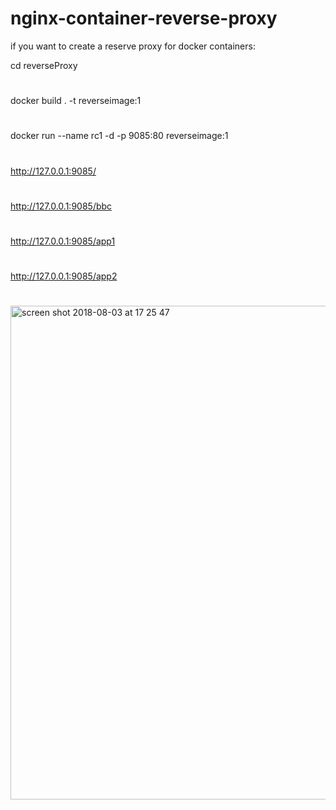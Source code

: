 # nginx-container-reverse-proxy
if you want to create a reserve proxy for docker containers:


cd reverseProxy
#
docker build . -t reverseimage:1
#
docker run --name rc1 -d -p 9085:80 reverseimage:1
#
http://127.0.0.1:9085/
#
http://127.0.0.1:9085/bbc
#
http://127.0.0.1:9085/app1
#
http://127.0.0.1:9085/app2

#

<img width="790" alt="screen shot 2018-08-03 at 17 25 47" src="https://user-images.githubusercontent.com/20526165/43651626-2b8037d0-9743-11e8-9040-ffd1bd969f58.png">
